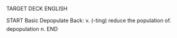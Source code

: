 TARGET DECK
ENGLISH

START
Basic
Depopulate
Back: v. (-ting) reduce the population of.  depopulation n.
END
